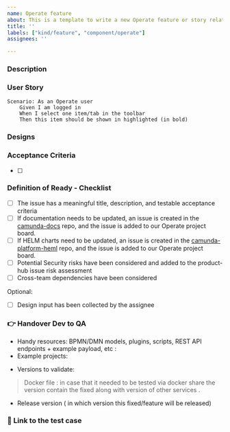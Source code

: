 ```yaml
---
name: Operate feature
about: This is a template to write a new Operate feature or story related to the Epic
title: ''
labels: ["kind/feature", "component/operate"]
assignees: ''

---
```

<!-- Remember to link this feature issue in the parent Epic -->

### Description
<!-- [Optional] A clear description of the story -->

### User Story
<!-- [Mandatory field] -->
```Gherkin
Scenario: As an Operate user
    Given I am logged in
    When I select one item/tab in the toolbar
    Then this item should be shown in highlighted (in bold)
```
### Designs
<!-- [Optional] <Figma Link> -->

### Acceptance Criteria
<!-- [Mandatory field] The assignee will fill the Acceptance Criteria. -->
- [ ]

### Definition of Ready - Checklist
<!-- the assignee will check the DOR. -->

- [ ] The issue has a meaningful title, description, and testable acceptance criteria
- [ ] If documentation needs to be updated, an issue is created in the [camunda-docs](https://github.com/camunda/camunda-docs) repo, and the issue is added to our Operate project board.
- [ ] If HELM charts need to be updated, an issue is created in the [camunda-platform-heml](https://github.com/camunda/camunda-platform-helm) repo, and the issue is added to our Operate project board.
- [ ] Potential Security risks have been considered and added to the product-hub issue risk assessment
- [ ] Cross-team dependencies have been considered

Optional:
- [ ] Design input has been collected by the assignee
### :point_right: Handover Dev to QA 
<!--As a team, we have settle in a checklist to remind the DRI what information to provide to help the QA Engineer perform a friction less and targeted QA test. The information requested by the checklist can be added before review/move the ticket to the QA test column as a comment on the ticket.-->

- Handy resources: 
     BPMN/DMN models, plugins, scripts, REST API endpoints + example payload, etc : 
     <!-- Add here -->
- Example projects:
<!-- Add here -->

- Versions to validate:
> Docker file : in case that it needed to be tested via docker share the version contain the fixed along with version of other services . 
<!--elasticsearch: 16.2.2
identitiy:alpha3
zeebe:alpha3
Operate:alpha3
tasklist:alpha3-->
- Release version ( in which version this fixed/feature will be released)
<!-- Add here -->


### :green_book: Link to the test case 
<!-- please add test case link for this bug if there is any if not after testing QA will  create a test case for it and add it here. -->
